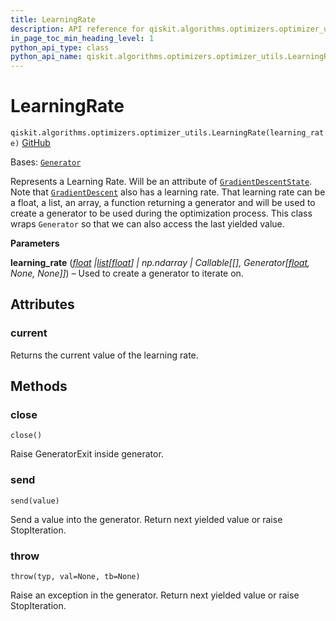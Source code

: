 ```yaml
---
title: LearningRate
description: API reference for qiskit.algorithms.optimizers.optimizer_utils.LearningRate
in_page_toc_min_heading_level: 1
python_api_type: class
python_api_name: qiskit.algorithms.optimizers.optimizer_utils.LearningRate
---
```


# LearningRate

<span id="qiskit.algorithms.optimizers.optimizer_utils.LearningRate" />

`qiskit.algorithms.optimizers.optimizer_utils.LearningRate(learning_rate)` [GitHub](https://github.com/qiskit/qiskit/tree/stable/0.25/qiskit/algorithms/optimizers/optimizer_utils/learning_rate.py "view source code")

Bases: [`Generator`](https://docs.python.org/3/library/collections.abc.html#collections.abc.Generator "(in Python v3.12)")

Represents a Learning Rate. Will be an attribute of [`GradientDescentState`](qiskit.algorithms.optimizers.GradientDescentState "qiskit.algorithms.optimizers.GradientDescentState"). Note that [`GradientDescent`](qiskit.algorithms.optimizers.GradientDescent "qiskit.algorithms.optimizers.GradientDescent") also has a learning rate. That learning rate can be a float, a list, an array, a function returning a generator and will be used to create a generator to be used during the optimization process. This class wraps `Generator` so that we can also access the last yielded value.

**Parameters**

**learning\_rate** ([*float*](https://docs.python.org/3/library/functions.html#float "(in Python v3.12)")  *|*[*list*](https://docs.python.org/3/library/stdtypes.html#list "(in Python v3.12)")*\[*[*float*](https://docs.python.org/3/library/functions.html#float "(in Python v3.12)")*] | np.ndarray | Callable\[\[], Generator\[*[*float*](https://docs.python.org/3/library/functions.html#float "(in Python v3.12)")*, None, None]]*) – Used to create a generator to iterate on.

## Attributes

<span id="qiskit.algorithms.optimizers.optimizer_utils.LearningRate.current" />

### current

Returns the current value of the learning rate.

## Methods

### close

<span id="qiskit.algorithms.optimizers.optimizer_utils.LearningRate.close" />

`close()`

Raise GeneratorExit inside generator.

### send

<span id="qiskit.algorithms.optimizers.optimizer_utils.LearningRate.send" />

`send(value)`

Send a value into the generator. Return next yielded value or raise StopIteration.

### throw

<span id="qiskit.algorithms.optimizers.optimizer_utils.LearningRate.throw" />

`throw(typ, val=None, tb=None)`

Raise an exception in the generator. Return next yielded value or raise StopIteration.

